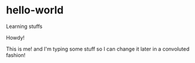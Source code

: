 # hello-world
Learning stuffs

Howdy!

This is me! and I'm typing some stuff so I can change it later in a convoluted fashion!
